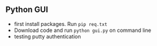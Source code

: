 ## Python GUI

- first install packages. Run `pip req.txt`
- Download code and run `python gui.py` on command line
- testing putty authentication
